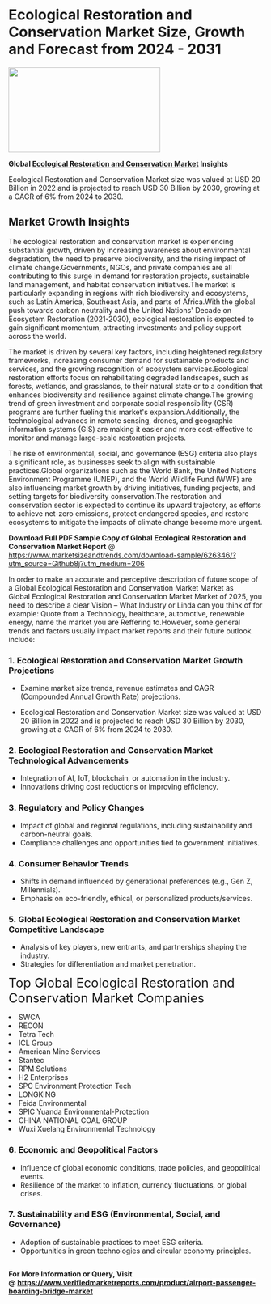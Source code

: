 <H1>Ecological Restoration and Conservation Market Size, Growth and Forecast from 2024 - 2031</H1><img class="aligncenter size-medium wp-image-584254" src="https://thirdeyenews.in/wp-content/uploads/2024/09/Global-Market-Research-300x168.jpeg" alt="" width="300" height="168" /><p><strong>Global&nbsp;<a href="https://www.marketsizeandtrends.com/download-sample/626346/?utm_source=Github8j?utm_medium=206">Ecological Restoration and Conservation Market</a> Insights</strong></p><p>Ecological Restoration and Conservation Market size was valued at USD 20 Billion in 2022 and is projected to reach USD 30 Billion by 2030, growing at a CAGR of 6% from 2024 to 2030.</p><p><h2>Market Growth Insights</h2> <p>The ecological restoration and conservation market is experiencing substantial growth, driven by increasing awareness about environmental degradation, the need to preserve biodiversity, and the rising impact of climate change.Governments, NGOs, and private companies are all contributing to this surge in demand for restoration projects, sustainable land management, and habitat conservation initiatives.The market is particularly expanding in regions with rich biodiversity and ecosystems, such as Latin America, Southeast Asia, and parts of Africa.With the global push towards carbon neutrality and the United Nations' Decade on Ecosystem Restoration (2021-2030), ecological restoration is expected to gain significant momentum, attracting investments and policy support across the world.</p> <p>The market is driven by several key factors, including heightened regulatory frameworks, increasing consumer demand for sustainable products and services, and the growing recognition of ecosystem services.Ecological restoration efforts focus on rehabilitating degraded landscapes, such as forests, wetlands, and grasslands, to their natural state or to a condition that enhances biodiversity and resilience against climate change.The growing trend of green investment and corporate social responsibility (CSR) programs are further fueling this market's expansion.Additionally, the technological advances in remote sensing, drones, and geographic information systems (GIS) are making it easier and more cost-effective to monitor and manage large-scale restoration projects.</p> <p>The rise of environmental, social, and governance (ESG) criteria also plays a significant role, as businesses seek to align with sustainable practices.Global organizations such as the World Bank, the United Nations Environment Programme (UNEP), and the World Wildlife Fund (WWF) are also influencing market growth by driving initiatives, funding projects, and setting targets for biodiversity conservation.The restoration and conservation sector is expected to continue its upward trajectory, as efforts to achieve net-zero emissions, protect endangered species, and restore ecosystems to mitigate the impacts of climate change become more urgent.</p> <p><span class=""><strong>Download Full PDF Sample Copy of Global Ecological Restoration and Conservation Market Report</strong> @ <a href="https://www.marketsizeandtrends.com/download-sample/626346/?utm_source=Github8j?utm_medium=206" target="_blank">https://www.marketsizeandtrends.com/download-sample/626346/?utm_source=Github8j?utm_medium=206</a></span></p><p>In order to make an accurate and perceptive description of future scope of a Global&nbsp;Ecological Restoration and Conservation Market Market as Global&nbsp;Ecological Restoration and Conservation Market Market of 2025, you need to describe a clear Vision &ndash; What Industry or Linda can you think of for example: Quote from a Technology, healthcare, automotive, renewable energy, name the market you are Reffering to.However, some general trends and factors usually impact market reports and their future outlook include:</p><h3>1.&nbsp;<strong>Ecological Restoration and Conservation Market Growth Projections</strong></h3><ul><li>Examine market size trends, revenue estimates and CAGR (Compounded Annual Growth Rate) projections.</li><li><p>Ecological Restoration and Conservation Market size was valued at USD 20 Billion in 2022 and is projected to reach USD 30 Billion by 2030, growing at a CAGR of 6% from 2024 to 2030.</p></li></ul><h3>2.&nbsp;<strong>Ecological Restoration and Conservation Market Technological Advancements</strong></h3><ul><li>Integration of AI, IoT, blockchain, or automation in the industry.</li><li>Innovations driving cost reductions or improving efficiency.</li></ul><h3>3.&nbsp;<strong>Regulatory and Policy Changes</strong></h3><ul><li>Impact of global and regional regulations, including sustainability and carbon-neutral goals.</li><li>Compliance challenges and opportunities tied to government initiatives.</li></ul><h3>4.&nbsp;<strong>Consumer Behavior Trends</strong></h3><ul><li>Shifts in demand influenced by generational preferences (e.g., Gen Z, Millennials).</li><li>Emphasis on eco-friendly, ethical, or personalized products/services.</li></ul><h3>5.&nbsp;<strong>Global Ecological Restoration and Conservation Market Competitive Landscape</strong></h3><ul><li>Analysis of key players, new entrants, and partnerships shaping the industry.</li><li>Strategies for differentiation and market penetration.</li></ul><p data-pm-slice="1 1 []"><span style="color: inherit; font-family: inherit; font-size: 25px;">Top Global Ecological Restoration and Conservation Market Companies</span></p><div class="" data-test-id=""><p><li>SWCA</li><li> RECON</li><li> Tetra Tech</li><li> ICL Group</li><li> American Mine Services</li><li> Stantec</li><li> RPM Solutions</li><li> H2 Enterprises</li><li> SPC Environment Protection Tech</li><li> LONGKING</li><li> Feida Environmental</li><li> SPIC Yuanda Environmental-Protection</li><li> CHINA NATIONAL COAL GROUP</li><li> Wuxi Xuelang Environmental Technology</li></p></div><h3>6.&nbsp;<strong>Economic and Geopolitical Factors</strong></h3><ul><li>Influence of global economic conditions, trade policies, and geopolitical events.</li><li>Resilience of the market to inflation, currency fluctuations, or global crises.</li></ul><h3>7.&nbsp;<strong>Sustainability and ESG (Environmental, Social, and Governance)</strong></h3><ul><li>Adoption of sustainable practices to meet ESG criteria.</li><li>Opportunities in green technologies and circular economy principles.</li></ul><h2><strong style="font-size: 14px;">For More Information or Query, Visit @&nbsp;</strong><a style="background-color: #ffffff; font-size: 14px;" href="https://www.marketsizeandtrends.com/report/ecological-restoration-and-conservation-market/" target="_blank">https://www.verifiedmarketreports.com/product/airport-passenger-boarding-bridge-market</a></h2>
